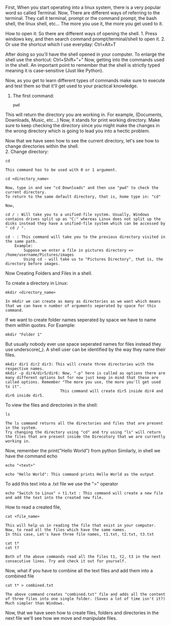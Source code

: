 First, When you start operating into a linux system, there is a very popular word so called Terminal. Now, There are different ways of referring to the terminal.
They call it terminal, prompt or the command prompt, the bash shell, the linux shell, etc... The more you use it, the more you get used to it.

How to open it:
So there are different ways of opening the shell.
    1. Press windows key, and then search command prompt/terminal/shell to open it.
    2. Or use the shortcut which I use everyday: Ctrl+Alt+T

After doing so you'll have the shell opened in your computer. To enlarge the shell use the shortcut: Ctrl+Shift+"+"
Now, getting into the commands used in the shell.
An important point to remember that the shell is strictly typed meaning it is case-sensitive (Just like Python).

Now, as you get to learn different types of commands make sure to execute and test them so that it'll get used to your practical knowledge.
1) The first command:
   
       pwd

This will return the directory you are working in. For example, (Documents, Downloads, Music, etc...)
Now, it stands for print working directory. Make sure to keep checking the directory since you might make the changes in the wrong directory which is going to lead you into a hectic problem.

Now that we have seen how to see the current directory, let's see how to change directories within the shell.\
2. Change directory:

    cd

    This command has to be used with 0 or 1 argument. 

    cd <directory_name>

    Now, type in and see "cd Downloads" and then use "pwd" to check the current directory.
    To return to the same default directory, that is, home type in: "cd"

    Now,

    cd / : Will take you to a unified-file system. Usually, Windows contains drives split up as "C:" whereas Linux does not split up the disks instead they have a unified-file system which can be accessed by " cd / ".

    cd - : This command will take you to the previous directory visited in the same path.
        Example:
            Suppose we enter a file in pictures directory => /home/username/Pictures/images
            Using cd - will take us to "Pictures Directory", that is, the directory before images.
    
Now Creating Folders and Files in a shell.

To create a directory in Linux:

    mkdir <directory_name>

    In mkdir we can create as many as directories as we want which means that we can have n number of arguments seperated by space for this command.

   If we want to create folder names seperated by space we have to name them within quotes.
    For Example:

    mkdir "Folder 1"

   But usually nobody ever use space seperated names for files instead they use underscore(_).
    A shell user can be identified by the way they name their files.

    mkdir dir1 dir2 dir3: This will create three directories with the respective names.
    mkdir -p dir4/dir5/dir6: Now, "-p" here is called as options there are many different options but for now just keep in mind that these are called options. Remember "The more you use, the more you'll get used to it".
                            This command will create dir5 inside dir4 and dir6 inside dir5.

To view the files and directories in the shell:

    ls

    The ls command returns all the directories and files that are present in the system.
    Try changing the directory using "cd" and try using "ls" will return the files that are present inside the Direcotory that we are currently working in.

Now, remember the
print("Hello World") from python
Similarly, in shell we have the command echo

    echo "<text>"

    echo "Hello World": This command prints Hello World as the output
To add this text into a .txt file we use the ">" operator

    echo "Switch to Linux" > t1.txt : This command will create a new file and add the text into the created new file.

How to read a created file,

    cat <file_name>

    This will help us in reading the file that exist in your computer. Now, to read all the files which have the same names.
    In this case, Let's have three file names, t1.txt, t2.txt, t3.txt

    cat t*
    cat t?

    Both of the above commands read all the files t1, t2, t3 in the next consecutive lines. Try and check it out for yourself.

Now, what if you have to combine all the text files and add them into a combined file

    cat t* > combined.txt

    The above command creates "combined.txt" file and adds all the content of three files into one single folder. (Saves a lot of time isn't it?) Much simpler than Windows.

Now, that we have seen how to create files, folders and directories in the next file we'll see how we move and manipulate files.